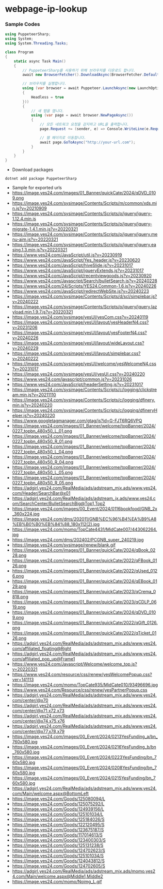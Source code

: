 # webpage-ip-lookup

### Sample Codes
```cs
using PuppeteerSharp;
using System;
using System.Threading.Tasks;

class Program
{
    static async Task Main()
    {
        // PuppeteerSharp를 사용하기 위해 브라우저를 다운로드 합니다.
        await new BrowserFetcher().DownloadAsync(BrowserFetcher.DefaultRevision);

        // 브라우저를 실행합니다.
        using (var browser = await Puppeteer.LaunchAsync(new LaunchOptions
        {
            Headless = true
        }))
        {
            // 새 탭을 엽니다.
            using (var page = await browser.NewPageAsync())
            {
                // 모든 네트워크 요청을 감지하고 URL을 출력합니다.
                page.Request += (sender, e) => Console.WriteLine(e.Request.Url);

                // 웹 페이지로 이동합니다.
                await page.GoToAsync("http://your-url.com");
            }
        }
    }
}

```

- Download packages
```
dotnet add package PuppeteerSharp
```

- Sample for exported urls
- https://image.yes24.com/images/01_Banner/quickCate/2024/qDVD_0109.png
- https://image.yes24.com/sysimage/Contents/Scripts/m/common/xds.min.js?v=20210909
- https://image.yes24.com/sysimage/Contents/Scripts/p/jquery/jquery-1.12.4.min.js
- https://image.yes24.com/sysimage/Contents/Scripts/p/jquery/jquery-migrate-1.4.1.min.js?v=20220321
- https://image.yes24.com/sysimage/Contents/Scripts/p/jquery/jquery.menu-aim.js?v=20220321
- https://image.yes24.com/sysimage/Contents/Scripts/p/jquery/jquery.easing.1.3.min.js?v=20220321
- https://www.yes24.com/JavaScript/util.js?v=20230919
- https://www.yes24.com/JavaScript/Yes_header.js?v=20230620
- https://www.yes24.com/JavaScript/hiveSlide.js?v=20231017
- https://www.yes24.com/JavaScript/jqueryExtends.js?v=20231017
- https://www.yes24.com/JavaScript/recentviewgoods.js?v=20230920
- https://www.yes24.com/Javascript/Search/bulletSearch.js?v=20240228
- https://www.yes24.com/24/Scripts/YES24.Common-1.6.js?v=20240226
- https://www.yes24.com/JavaScript/redirectWebSite.js?v=20240223
- https://image.yes24.com/sysimage/Contents/Scripts/d/scl/simplebar.js?v=20240222
- https://image.yes24.com/sysimage/Contents/Scripts/p/jquery/jquery.lazyload.min.1.9.7.js?v=20220321
- https://image.yes24.com/sysimage/yesUI/yesCom.css?v=20240119
- https://image.yes24.com/sysimage/yesUI/layout/yesHeaderN4.css?v=20231206
- https://image.yes24.com/sysimage/yesUI/layout/yesFooterN4.css?v=20240226
- https://image.yes24.com/sysimage/yesUI/layout/wideLayout.css?v=20240229
- https://image.yes24.com/sysimage/yesUI/layout/simplebar.css?v=20240222
- https://image.yes24.com/sysimage/yesUI/welcome/yesWelcomeN4.css?v=20231017
- https://image.yes24.com/sysimage/yesUI/yesUI.css?v=20240220
- https://www.yes24.com/javascript/common.js?v=20231026
- https://www.yes24.com/JavaScript/headerSetting.js?v=20231017
- https://image.yes24.com/sysimage/Contents/Scripts/c/logging/clickstream.min.js?v=20211110
- https://image.yes24.com/sysimage/Contents/Scripts/c/logging/dfinery.min.js?v=20240220
- https://image.yes24.com/sysimage/Contents/Scripts/c/logging/dfineryHelper.js?v=20240220
- https://www.googletagmanager.com/gtag/js?id=G-FJT6RQ6VPQ
- https://image.yes24.com/images/01_Banner/welcome/topBanner/2024/0227_topbn_480x50_L_01.png
- https://image.yes24.com/images/01_Banner/welcome/topBanner/2024/0227_topbn_480x50_R_01.png
- https://image.yes24.com/images/01_Banner/welcome/topBanner/2024/0227_topbn_480x50_L_04.png
- https://image.yes24.com/images/01_Banner/welcome/topBanner/2024/0227_topbn_480x50_R_04.png
- https://image.yes24.com/images/01_Banner/welcome/topBanner/2024/0227_topbn_480x50_L_05.png
- https://image.yes24.com/images/01_Banner/welcome/topBanner/2024/0227_topbn_480x50_R_05.png
- https://adgirl.yes24.com/RealMedia/ads/adstream_mjx.ads/www.yes24.com/Header/SearchBar@x01
- https://adgirl.yes24.com/RealMedia/ads/adstream_jx.ads/www.yes24.com/SearchCenter/BulletSearchBig@Top1,Top2
- https://image.yes24.com/images/00_Event/2024/0116bookfood/GNB_2x_360x224.jpg
- https://image.yes24.com/dms/202011/GNB%EC%96%B4%EA%B9%A8%EB%B0%B0%EB%84%88_180x112(2).jpg
- https://image.yes24.com/momo/TopCate4431/MidCate007/443062264.jpg
- https://image.yes24.com/dms/202402/PCGNB_super_240219.jpg
- https://image.yes24.com/sysimage/renew/blank.gif
- https://image.yes24.com/images/01_Banner/quickCate/2024/qBook_0228.png
- https://image.yes24.com/images/01_Banner/quickCate/2022/qFBook_0126.png
- https://image.yes24.com/images/01_Banner/quickCate/2022/qUsed_0126.png
- https://image.yes24.com/images/01_Banner/quickCate/2024/qEBook_0129.png
- https://image.yes24.com/images/01_Banner/quickCate/2023/qCrema_0818.png
- https://image.yes24.com/images/01_Banner/quickCate/2023/qCDLP_0619.png
- https://image.yes24.com/images/01_Banner/quickCate/2024/qDVD_0109.png
- https://image.yes24.com/images/01_Banner/quickCate/2022/qGift_0126.png
- https://image.yes24.com/images/01_Banner/quickCate/2022/qTicket_0126.png
- https://adgirl.yes24.com/RealMedia/ads/adstream_mjx.ads/www.yes24.com/affiliated_floating@Right
- https://adgirl.yes24.com/RealMedia/ads/adstream_mjx.ads/www.yes24.com/affiliated_pop_up@Frame1
- https://www.yes24.com/Javascript/Welcome/welcome_top.js?v=20220321
- https://www.yes24.com/resource/css/renew/yesWelcomePopup.css?ver=141113
- https://image.yes24.com/momo/TopCate935/MidCate010/93496696.jpg
- https://www.yes24.com/Resource/css/renew/yesPartnerPopup.css
- https://adgirl.yes24.com/RealMedia/ads/adstream_mjx.ads/www.yes24.com/center/@x70
- https://adgirl.yes24.com/RealMedia/ads/adstream_mjx.ads/www.yes24.com/center/@x71,x72,x73
- https://adgirl.yes24.com/RealMedia/ads/adstream_mjx.ads/www.yes24.com/center/@x74,x75,x76
- https://adgirl.yes24.com/RealMedia/ads/adstream_mjx.ads/www.yes24.com/center/@x77,x78,x79
- https://image.yes24.com/images/00_Event/2024/0213YesFunding_a/bn_760x580.jpg
- https://image.yes24.com/images/00_Event/2024/0216YesFunding_b/bn_760x580.jpg
- https://image.yes24.com/images/00_Event/2024/0223YesFunding/bn_760x580.jpg
- https://image.yes24.com/images/00_Event/2024/0208YesFunding/bn_760x580.jpg
- https://image.yes24.com/images/00_Event/2024/0215YesFunding/bn_760x580.jpg
- https://adgirl.yes24.com/RealMedia/ads/adstream_mjx.ads/www.yes24.com/Main/welcome.aspx@BottomLeft
- https://image.yes24.com/Goods/125080094/L
- https://image.yes24.com/Goods/125075292/L
- https://image.yes24.com/Goods/124939156/L
- https://image.yes24.com/Goods/125101034/L
- https://image.yes24.com/Goods/125184026/S
- https://image.yes24.com/Goods/122120495/S
- https://image.yes24.com/Goods/123675187/S
- https://image.yes24.com/Goods/117014613/S
- https://image.yes24.com/Goods/123400303/S
- https://image.yes24.com/Goods/125131238/S
- https://image.yes24.com/Goods/124702623/S
- https://image.yes24.com/Goods/125101034/S
- https://image.yes24.com/Goods/124043812/S
- https://image.yes24.com/Goods/124702605/S
- https://adgirl.yes24.com/RealMedia/ads/adstream_mjx.ads/momo.yes24.com/Main/welcome.aspx@Middle1,Middle2
- https://image.yes24.com/momo/Noimg_L.gif